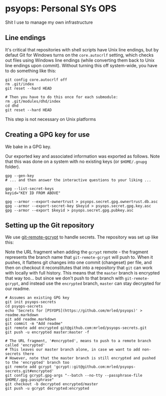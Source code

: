 # psyops: Personal SYs OPS

Shit I use to manage my own infrastructure

## Line endings

It's critical that repositories with shell scripts have Unix line endings, but by defaut Git for Windows turns on the `core.autocrlf` setting, which checks out files using Windows line endings (while converting them back to Unix line endings upon commit). Without turning this off system-wide, you have to do something like this:

    git config core.autocrlf off
    rm .git/index
    git reset --hard HEAD

    # Then you have to do this once for each submodule:
    rm .git/modules/dhd/index
    cd dhd
    git reset --hard HEAD

This step is not necessary on Unix platforms

## Creating a GPG key for use

We bake in a GPG key.

Our exported key and associated information was exported as follows. Note that this was done on a system with no existing keys (or `$HOME/.gnupg` folder).

    gpg --gen-key
    # ... and then answer the interactive questions to your liking ...

    gpg --list-secret-keys
    keyid="KEY ID FROM ABOVE"

    gpg --armor --export-ownertrust > psyops.secret.gpg.ownertrust.db.asc
    gpg --armor --export-secret-key $keyid > psyops.secret.gpg.key.asc
    gpg --armor --export $keyid > psyops.secret.gpg.pubkey.asc

## Setting up the Git repository

We use [git-remote-gcrypt](https://spwhitton.name/tech/code/git-remote-gcrypt/) to handle secrets. The repository was set up like this:

Note the URL fragment when adding the `gcrypt` remote - the fragment represents the branch name that `git-remote-gcrypt` will push to. When it pushes, it flattens git changes into one commit (changeset) per file, and then on checkout it reconstitutes that into a repository that `git` can work with locally with full history. This means that the `master` branch is encrypted that way too... but since we don't push to that branch with `git-remote-gcrypt`, and instead use the `encrypted` branch, `master` can stay decrypted for our readme.

    # Assumes an existing GPG key
    git init psyops-secrets
    cd psyops-secrets
    echo 'Secrets for [PSYOPS](https://github.com/mrled/psyops)' > readme.markdown
    git add readme.markdown
    git commit -m "Add readme"
    git remote add encrypted git@github.com:mrled/psyops-secrets.git
    git push -u encrypted master:master -f

    # The URL fragment, '#encrypted', means to push to a remote branch called 'encrypted'
    # This leaves our master branch alone, in case we want to add non-secrets there
    # However, note that the master branch is still encrypted and pushed to the 'encrypted' branch too
    git remote add gcrypt 'gcrypt::git@github.com:mrled/psyops-secrets.git#encrypted'
    git config gcrypt.gpg-args "--batch --no-tty --passphrase-file $HOME/.gpg.passphrase"
    git checkout -b decrypted encrypted/master
    git push -u gcrypt decrypted:encrypted
